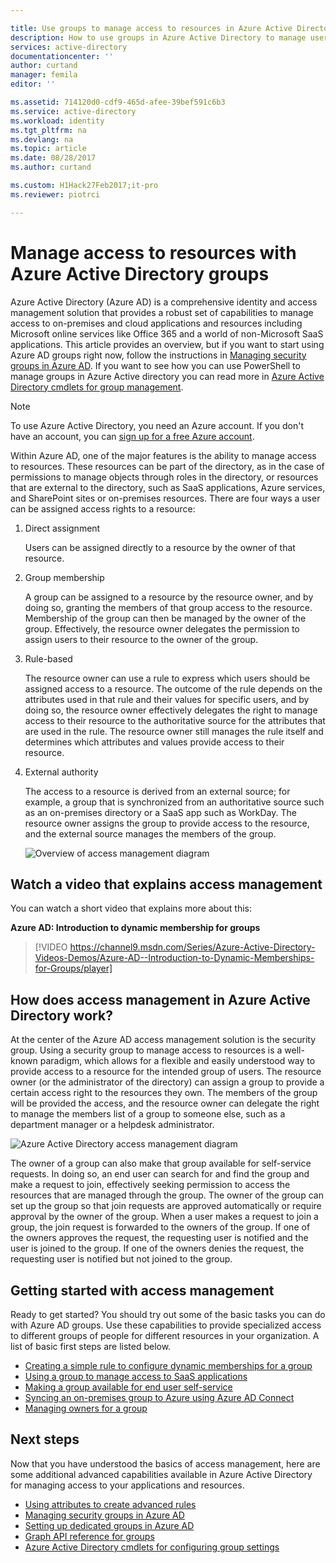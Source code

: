 ```yaml
---

title: Use groups to manage access to resources in Azure Active Directory | Microsoft Docs
description: How to use groups in Azure Active Directory to manage user access to on-premises and cloud applications and resources.
services: active-directory
documentationcenter: ''
author: curtand
manager: femila
editor: ''

ms.assetid: 714120d0-cdf9-465d-afee-39bef591c6b3
ms.service: active-directory
ms.workload: identity
ms.tgt_pltfrm: na
ms.devlang: na
ms.topic: article
ms.date: 08/28/2017
ms.author: curtand

ms.custom: H1Hack27Feb2017;it-pro
ms.reviewer: piotrci

---
```

# Manage access to resources with Azure Active Directory groups
Azure Active Directory (Azure AD) is a comprehensive identity and access management solution that provides a robust set of capabilities to manage access to on-premises and cloud applications and resources including Microsoft online services like Office 365 and a world of non-Microsoft SaaS applications. This article provides an overview, but if you want to start using Azure AD groups right now, follow the instructions in [Managing security groups in Azure AD](active-directory-groups-create-azure-portal.md). If you want to see how you can use PowerShell to manage groups in Azure Active directory you can read more in [Azure Active Directory cmdlets for group management](active-directory-accessmanagement-groups-settings-v2-cmdlets.md).

> [!NOTE]
> To use Azure Active Directory, you need an Azure account. If you don't have an account, you can [sign up for a free Azure account](https://azure.microsoft.com/pricing/free-trial/).
>
>

Within Azure AD, one of the major features is the ability to manage access to resources. These resources can be part of the directory, as in the case of permissions to manage objects through roles in the directory, or resources that are external to the directory, such as SaaS applications, Azure services, and SharePoint sites or on-premises resources. There are four ways a user can be assigned access rights to a resource:

1. Direct assignment

    Users can be assigned directly to a resource by the owner of that resource.
2. Group membership

    A group can be assigned to a resource by the resource owner, and by doing so, granting the members of that group access to the resource. Membership of the group can then be managed by the owner of the group. Effectively, the resource owner delegates the permission to assign users to their resource to the owner of the group.
3. Rule-based

    The resource owner can use a rule to express which users should be assigned access to a resource. The outcome of the rule depends on the attributes used in that rule and their values for specific users, and by doing so, the resource owner effectively delegates the right to manage access to their resource to the authoritative source for the attributes that are used in the rule. The resource owner still manages the rule itself and determines which attributes and values provide access to their resource.
4. External authority

    The access to a resource is derived from an external source; for example, a group that is synchronized from an authoritative source such as an on-premises directory or a SaaS app such as WorkDay. The resource owner assigns the group to provide access to the resource, and the external source manages the members of the group.

   ![Overview of access management diagram](./media/active-directory-access-management-groups/access-management-overview.png)

## Watch a video that explains access management
You can watch a short video that explains more about this:

**Azure AD: Introduction to dynamic membership for groups**

> [!VIDEO https://channel9.msdn.com/Series/Azure-Active-Directory-Videos-Demos/Azure-AD--Introduction-to-Dynamic-Memberships-for-Groups/player]
>
>

## How does access management in Azure Active Directory work?
At the center of the Azure AD access management solution is the security group. Using a security group to manage access to resources is a well-known paradigm, which allows for a flexible and easily understood way to provide access to a resource for the intended group of users. The resource owner (or the administrator of the directory) can assign a group to provide a certain access right to the resources they own. The members of the group will be provided the access, and the resource owner can delegate the right to manage the members list of a group to someone else, such as a department manager or a helpdesk administrator.

![Azure Active Directory access management diagram](./media/active-directory-access-management-groups/active-directory-access-management-works.png)

The owner of a group can also make that group available for self-service requests. In doing so, an end user can search for and find the group and make a request to join, effectively seeking permission to access the resources that are managed through the group. The owner of the group can set up the group so that join requests are approved automatically or require approval by the owner of the group. When a user makes a request to join a group, the join request is forwarded to the owners of the group. If one of the owners approves the request, the requesting user is notified and the user is joined to the group. If one of the owners denies the request, the requesting user is notified but not joined to the group.

## Getting started with access management
Ready to get started? You should try out some of the basic tasks you can do with Azure AD groups. Use these capabilities to provide specialized access to different groups of people for different resources in your organization. A list of basic first steps are listed below.

* [Creating a simple rule to configure dynamic memberships for a group](active-directory-groups-create-azure-portal.md)
* [Using a group to manage access to SaaS applications](active-directory-accessmanagement-group-saasapps.md)
* [Making a group available for end user self-service](active-directory-accessmanagement-self-service-group-management.md)
* [Syncing an on-premises group to Azure using Azure AD Connect](active-directory-aadconnect.md)
* [Managing owners for a group](active-directory-accessmanagement-managing-group-owners.md)

## Next steps
Now that you have understood the basics of access management, here are some additional advanced capabilities available in Azure Active Directory for managing access to your applications and resources.

* [Using attributes to create advanced rules](active-directory-groups-dynamic-membership-azure-portal.md)
* [Managing security groups in Azure AD](active-directory-groups-create-azure-portal.md)
* [Setting up dedicated groups in Azure AD](active-directory-accessmanagement-dedicated-groups.md)
* [Graph API reference for groups](https://msdn.microsoft.com/Library/Azure/Ad/Graph/api/groups-operations#GroupFunctions)
* [Azure Active Directory cmdlets for configuring group settings](active-directory-accessmanagement-groups-settings-cmdlets.md)
